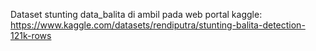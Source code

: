 Dataset stunting data_balita di ambil pada web portal kaggle: https://www.kaggle.com/datasets/rendiputra/stunting-balita-detection-121k-rows

